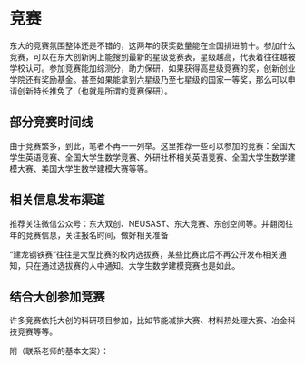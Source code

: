 

# 竞赛

东大的竞赛氛围整体还是不错的，这两年的获奖数量能在全国排进前十。参加什么竞赛，可以在东大创新网上能搜到最新的星级竞赛表，星级越高，代表着往往越被学校认可。参加竞赛能加综测分，助力保研，如果获得高星级竞赛的奖，创新创业学院还有奖励基金。甚至如果能拿到六星级乃至七星级的国家一等奖，那么可以申请创新特长推免了（也就是所谓的竞赛保研）。

## 部分竞赛时间线

<TimeLineComponent :data="timeline_data"></TimeLineComponent>

由于竞赛繁多，到此，笔者不再一一列举。这里推荐一些可以参加的竞赛：全国大学生英语竞赛、全国大学生数学竞赛、外研社杯相关英语竞赛、全国大学生数学建模大赛、美国大学生数学建模大赛等等。

## 相关信息发布渠道

推荐关注微信公众号：东大双创、NEUSAST、东大竞赛、东创空间等。并翻阅往年的竞赛信息，关注报名时间，做好相关准备

“建龙钢铁赛”往往是大型比赛的校内选拔赛，某些比赛此后不再公开发布相关通知，只在通过选拔赛的人中通知。大学生数学建模竞赛也是如此。

## 结合大创参加竞赛

许多竞赛依托大创的科研项目参加，比如节能减排大赛、材料热处理大赛、冶金科技竞赛等等。

附（联系老师的基本文案）：


<script setup>
import TimeLineComponent from '../components/TimeLineComponent.vue'
const timeline_data = [
  {
  timestamp:'8月至10月',
  content:'寻找大创指导老师与队员、TI杯辽宁省大学生电子设计竞赛'
},
{
  timestamp:'10月末前',
  content:'“建龙钢铁”大学生市场调查与分析大赛报名'
},
{
  timestamp:'10月末到11月中旬',
  content:'学校发布大创立项申报工作的通知，参与项目申报、立项答辩'
},
{
  timestamp:'10月中旬到11月中旬',
  content:'“建龙钢铁”全国大学生能源经济学术创意大赛东北大学校级选拔赛。（比赛偏向文科）'
},
{
  timestamp:'10月至次年2月',
  content:'“建龙钢铁”米兰设计周（辽宁分赛区）作品征集'
},
{
  timestamp:'11月初',
  content:'举办全国大学生数学竞赛初赛（主要考试内容为高等数学，无选择题）'
},
{
  timestamp:'11月中下旬',
  content:'“建龙钢铁”2023年“外研社·国才杯”大学生英语辩论赛'
},
{
  timestamp:'11月中旬至12月末',
  content:'“建龙钢铁”电子商务“创新、创意及创业”挑战赛报名注册'
},
{
  timestamp:'12月初至次年二月末',
  content:'全国大学生创新体验竞赛东北大学校内选拔赛'
},
{
  timestamp:'1月中旬前',
  content:'美国大学生数学建模竞赛组队'
},
{
  timestamp:'2月中下旬',
  content:'“建龙钢铁”大学生英语辩论赛报名'
},
{
  timestamp:'3月初至3月中',
  content:'“建龙钢铁” 大学生英语演讲大赛'
},
{
  timestamp:'3月中旬前',
  content:'“建龙钢铁”大学生金相技能大赛报名、“建龙钢铁” 大学生机械创新设计大赛'
},
{
  timestamp:'3月初至4月',
  content:'“建龙钢铁”材料热处理创新创业大赛'
}
];

</script>